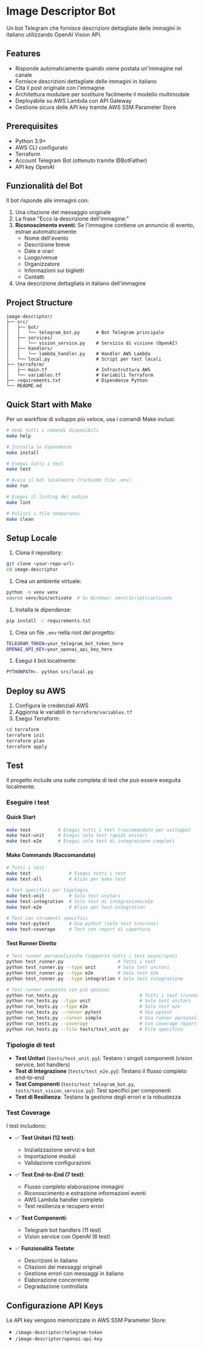 # Image Descriptor Bot

Un bot Telegram che fornisce descrizioni dettagliate delle immagini in italiano utilizzando OpenAI Vision API.

## Features

- Risponde automaticamente quando viene postata un'immagine nel canale
- Fornisce descrizioni dettagliate delle immagini in italiano
- Cita il post originale con l'immagine
- Architettura modulare per sostituire facilmente il modello multimodale
- Deployabile su AWS Lambda con API Gateway
- Gestione sicura delle API key tramite AWS SSM Parameter Store

## Prerequisites

- Python 3.9+
- AWS CLI configurato
- Terraform
- Account Telegram Bot (ottenuto tramite @BotFather)
- API key OpenAI

## Funzionalità del Bot

Il bot risponde alle immagini con:

1. Una citazione del messaggio originale
1. La frase "Ecco la descrizione dell'immagine:"
1. **Riconoscimento eventi**: Se l'immagine contiene un annuncio di evento, estrae automaticamente:
   - Nome dell'evento
   - Descrizione breve
   - Date e orari
   - Luogo/venue
   - Organizzatore
   - Informazioni sui biglietti
   - Contatti
1. Una descrizione dettagliata in italiano dell'immagine

## Project Structure

```text
image-descriptor/
├── src/
│   ├── bot/
│   │   └── telegram_bot.py      # Bot Telegram principale
│   ├── services/
│   │   └── vision_service.py    # Servizio di visione (OpenAI)
│   ├── handlers/
│   │   └── lambda_handler.py    # Handler AWS Lambda
│   └── local.py                 # Script per test locali
├── terraform/
│   ├── main.tf                  # Infrastruttura AWS
│   └── variables.tf             # Variabili Terraform
├── requirements.txt             # Dipendenze Python
└── README.md
```

## Quick Start with Make

Per un workflow di sviluppo più veloce, usa i comandi Make inclusi:

```bash
# Vedi tutti i comandi disponibili
make help

# Installa le dipendenze
make install

# Esegui tutti i test
make test

# Avvia il bot localmente (richiede file .env)
make run

# Esegui il linting del codice
make lint

# Pulisci i file temporanei
make clean
```

## Setup Locale

1. Clona il repository:

```bash
git clone <your-repo-url>
cd image-descriptor
```

1. Crea un ambiente virtuale:

```bash
python -m venv venv
source venv/bin/activate  # Su Windows: venv\Scripts\activate
```

1. Installa le dipendenze:

```bash
pip install -r requirements.txt
```

1. Crea un file `.env` nella root del progetto:

```bash
TELEGRAM_TOKEN=your_telegram_bot_token_here
OPENAI_API_KEY=your_openai_api_key_here
```

1. Esegui il bot localmente:

```bash
PYTHONPATH=. python src/local.py
```

## Deploy su AWS

1. Configura le credenziali AWS
1. Aggiorna le variabili in `terraform/variables.tf`
1. Esegui Terraform:

```bash
cd terraform
terraform init
terraform plan
terraform apply
```

## Test

Il progetto include una suite completa di test che può essere eseguita localmente.

### Eseguire i test

#### Quick Start

```bash
make test          # Esegui tutti i test (raccomandato per sviluppo)
make test-unit     # Esegui solo test rapidi unitari
make test-e2e      # Esegui solo test di integrazione completi
```

#### Make Commands (Raccomandato)

```bash
# Tutti i test
make test              # Esegui tutti i test
make test-all          # Alias per make test

# Test specifici per tipologia
make test-unit         # Solo test unitari
make test-integration  # Solo test di integrazione/e2e
make test-e2e          # Alias per test-integration

# Test con strumenti specifici
make test-pytest       # Usa pytest (solo test sincroni)
make test-coverage     # Test con report di copertura
```

#### Test Runner Diretto

```bash
# Test runner personalizzato (supporta tutti i test async/sync)
python test_runner.py                    # Tutti i test
python test_runner.py --type unit        # Solo test unitari
python test_runner.py --type e2e         # Solo test e2e
python test_runner.py --type integration # Solo test integrazione

# Test runner avanzato con più opzioni
python run_tests.py                              # Tutti i test (runner personalizzato)
python run_tests.py --type unit                  # Solo test unitari
python run_tests.py --type e2e                   # Solo test e2e
python run_tests.py --runner pytest              # Usa pytest
python run_tests.py --runner simple              # Usa runner personalizzato
python run_tests.py --coverage                   # Con coverage report
python run_tests.py --file tests/test_unit.py    # File specifico
```

### Tipologie di test

- **Test Unitari** (`tests/test_unit.py`): Testano i singoli componenti (vision service, bot handlers)
- **Test di Integrazione** (`tests/test_e2e.py`): Testano il flusso completo end-to-end
- **Test Componenti** (`tests/test_telegram_bot.py`, `tests/test_vision_service.py`): Test specifici per componenti
- **Test di Resilienza**: Testano la gestione degli errori e la robustezza

### Test Coverage

I test includono:

- ✅ **Test Unitari (12 test)**:
  - Inizializzazione servizi e bot
  - Importazione moduli
  - Validazione configurazioni
  
- ✅ **Test End-to-End (7 test)**:
  - Flusso completo elaborazione immagini
  - Riconoscimento e estrazione informazioni eventi
  - AWS Lambda handler completo
  - Test resilienza e recupero errori
  
- ✅ **Test Componenti**:
  - Telegram bot handlers (11 test)
  - Vision service con OpenAI (6 test)

- ✅ **Funzionalità Testate**:
  - Descrizioni in italiano
  - Citazioni dei messaggi originali
  - Gestione errori con messaggi in italiano
  - Elaborazione concorrente
  - Degradazione controllata

## Configurazione API Keys

Le API key vengono memorizzate in AWS SSM Parameter Store:

- `/image-descriptor/telegram-token`
- `/image-descriptor/openai-api-key`
